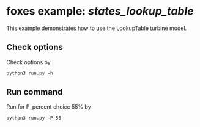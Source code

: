 # foxes example: _states\_lookup\_table_

This example demonstrates how to use the LookupTable turbine model.

## Check options
Check options by
```
python3 run.py -h
```

## Run command
Run for P_percent choice 55% by
```
python3 run.py -P 55
```
